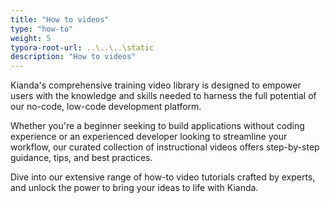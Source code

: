 ```yaml
---
title: "How to videos"
type: "how-to"
weight: 5
typora-root-url: ..\..\..\static
description: "How to videos"
---
```


Kianda's comprehensive training video library is designed to empower users with the knowledge and skills needed to harness the full potential of our no-code, low-code development platform. 

Whether you're a beginner seeking to build applications without coding experience or an experienced developer looking to streamline your workflow, our curated collection of instructional videos offers step-by-step guidance, tips, and best practices.

Dive into our extensive range of how-to video tutorials crafted by experts, and unlock the power to bring your ideas to life with Kianda.
